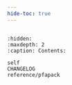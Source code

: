 ```yaml
---
hide-toc: true
---
```


```{include} README.md
```

```{toctree}
:hidden:
:maxdepth: 2
:caption: Contents:

self
CHANGELOG
reference/pfapack
```
